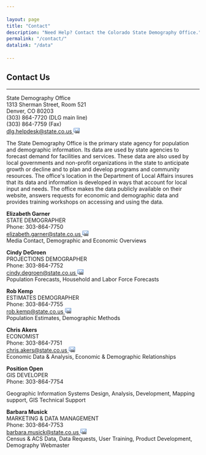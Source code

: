 ```yaml
---

layout: page
title: "Contact"
description: "Need Help? Contact the Colorado State Demography Office."
permalink: "/contact/"
datalink: "/data"
    
---
```

## Contact Us
- - -
State Demography Office  
1313 Sherman Street, Room 521  
Denver, CO 80203  
(303) 864-7720 (DLG main line)  
(303) 864-7759 (Fax)  
[dlg.helpdesk@state.co.us ![email](/images/email_link.png 'send email')](mailto:dlg.helpdesk@state.co.us)  

The State Demography Office is the primary state agency for population and demographic information. Its data are used by state agencies to forecast demand for facilities and services. These data are also used by local governments and non-profit organizations in the state to anticipate growth or decline and to plan and develop programs and community resources. The office's location in the Department of Local Affairs insures that its data and information is developed in ways that account for local input and needs. The office makes the data publicly available on their website, answers requests for economic and demographic data and provides training workshops on accessing and using the data.  

**Elizabeth Garner**  
STATE DEMOGRAPHER  
Phone: 303-864-7750  
[elizabeth.garner@state.co.us ![email](/images/email_link.png 'send email')](mailto:elizabeth.garner@state.co.us)  
Media Contact, Demographic and Economic Overviews  

**Cindy DeGroen**  
PROJECTIONS DEMOGRAPHER  
Phone: 303-864-7752  
[cindy.degroen@state.co.us ![email](/images/email_link.png 'send email')](mailto:cindy.degroen@state.co.us)  
Population Forecasts, Household and Labor Force Forecasts  

**Rob Kemp**  
ESTIMATES DEMOGRAPHER  
Phone: 303-864-7755  
[rob.kemp@state.co.us ![email](/images/email_link.png 'send email')](mailto:rob.kemp@state.co.us)  
Population Estimates, Demographic Methods  

**Chris Akers**  
ECONOMIST  
Phone: 303-864-7751  
[chris.akers@state.co.us ![email](/images/email_link.png 'send email')](mailto:chris.akers@state.co.us)  
Economic Data & Analysis, Economic & Demographic Relationships  

**Position Open**  
GIS DEVELOPER  
Phone: 303-864-7754  
<!--[daniel.trone@state.co.us ![email](/images/email_link.png 'send email')](mailto:daniel.trone@state.co.us)  -->
Geographic Information Systems Design, Analysis, Development, Mapping support, GIS Technical Support  

**Barbara Musick**  
MARKETING & DATA MANAGEMENT  
Phone: 303-864-7753  
[barbara.musick@state.co.us ![email](/images/email_link.png 'send email')](mailto:barbara.musick@state.co.us)  
Census & ACS Data, Data Requests, User Training, Product Development, Demography Webmaster  
